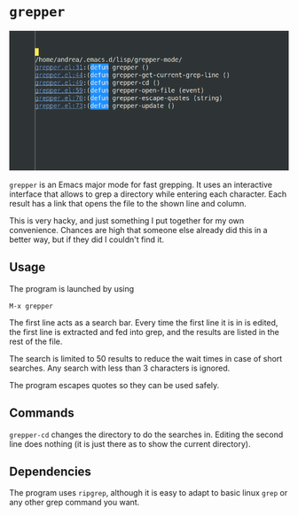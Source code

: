 `grepper`
==============

![](grepper.gif)

`grepper` is an Emacs major mode for fast grepping. It uses an
interactive interface that allows to grep a directory while entering
each character. Each result has a link that opens the file to the
shown line and column.

This is very hacky, and just something I put together for my own
convenience. Chances are high that someone else already did this in a
better way, but if they did I couldn't find it.

## Usage

The program is launched by using

    M-x grepper

The first line acts as a search bar. Every time the first line it is
in is edited, the first line is extracted and fed into grep, and the
results are listed in the rest of the file.

The search is limited to 50 results to reduce the wait times in case
of short searches. Any search with less than 3 characters is ignored.

The program escapes quotes so they can be used safely. 

## Commands

`grepper-cd` changes the directory to do the searches in. Editing the
second line does nothing (it is just there as to show the current
directory).

## Dependencies

The program uses `ripgrep`, although it is easy to adapt to basic linux
`grep` or any other grep command you want.

